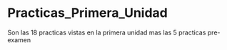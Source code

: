 # Practicas_Primera_Unidad
Son las 18 practicas vistas en la primera unidad mas las 5 practicas pre-examen
